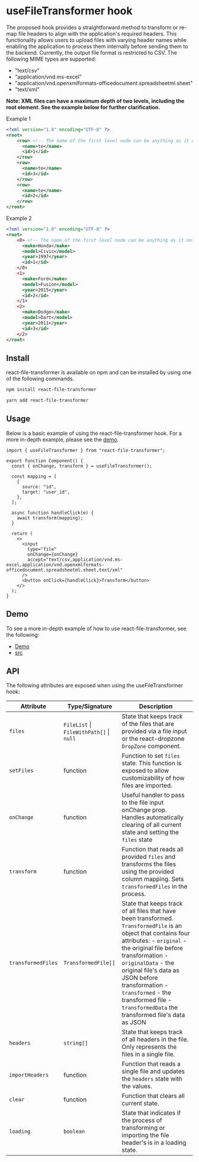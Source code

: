 # useFileTransformer hook

The proposed hook provides a straightforward method to transform or re-map file headers to align with the application's required headers. This functionality allows users to upload files with varying header names while enabling the application to process them internally before sending them to the backend. Currently, the output file format is restricted to CSV. The following MIME types are supported:

- "text/csv"
- "application/vnd.ms-excel"
- "application/vnd.openxmlformats-officedocument.spreadsheetml.sheet"
- "text/xml"

**Note: XML files can have a maximum depth of two levels, including the root element. See the example below for further clarification.**

Example 1

```xml
<?xml version="1.0" encoding="UTF-8" ?>
<root>
    <row> <!-- The name of the first level node can be anything as it only parsed as a separator -->
      <name>te</name>
      <id>1</id>
    </row>
    <row>
      <name>te</name>
      <id>3</id>
    </row>
    <row>
      <name>te</name>
      <id>2</id>
    </row>
</root>
```

Example 2

```xml
<?xml version="1.0" encoding="UTF-8" ?>
<root>
    <0> <!-- The name of the first level node can be anything as it only parsed as a separator -->
      <make>Honda</make>
      <model>Civic</model>
      <year>1997</year>
      <id>1</id>
    </0>
    <1>
      <make>Ford</make>
      <model>Fusion</model>
      <year>2015</year>
      <id>2</id>
    </1>
    <2>
      <make>Dodge</make>
      <model>Dart</model>
      <year>2011</year>
      <id>3</id>
    </2>
</root>
```

## Install

react-file-transformer is available on npm and can be installed by using one of the following commands.

```bash
npm install react-file-transformer
```

```bash
yarn add react-file-transformer
```

## Usage

Below is a basic example of using the react-file-transformer hook. For a more in-depth example, please see the [demo](https://teandresmith.github.io/react-file-transformer/).

```tsx
import { useFileTransformer } from "react-file-transformer";

export function Component() {
  const { onChange, transform } = useFileTransformer();

  const mapping = [
    {
      source: "id",
      target: "user_id",
    },
  ];

  async function handleClick(e) {
    await transform(mapping);
  }

  return (
    <>
      <input
        type="file"
        onChange={onChange}
        accept="text/csv,application/vnd.ms-excel,application/vnd.openxmlformats-officedocument.spreadsheetml.sheet,text/xml"
      />
      <button onClick={handleClick}>Transform</button>
    </>
  );
}
```

## Demo

To see a more in-depth example of how to use react-file-transformer, see the following:

- [Demo](https://teandresmith.github.io/react-file-transformer/)
- [src](./src/App.tsx)

## API

The following attributes are exposed when using the useFileTransformer hook:

| Attribute          | Type/Signature                           | Description                                                                                                                                                                                                                                                                                                                                                   |
| ------------------ | ---------------------------------------- | ------------------------------------------------------------------------------------------------------------------------------------------------------------------------------------------------------------------------------------------------------------------------------------------------------------------------------------------------------------- |
| `files`            | `FileList` \| `FileWithPath[]` \| `null` | State that keeps track of the files that are provided via a file input or the react-dropzone `DropZone` component.                                                                                                                                                                                                                                            |
| `setFiles`         | function                                 | Function to set `files` state. This function is exposed to allow customizability of how files are imported.                                                                                                                                                                                                                                                   |
| `onChange`         | function                                 | Useful handler to pass to the file input onChange prop. Handles automatically clearing of all current state and setting the `files` state                                                                                                                                                                                                                     |
| `transform`        | function                                 | Function that reads all provided `files` and transforms the files using the provided column mapping. Sets `transformedFiles` in the process.                                                                                                                                                                                                                  |
| `transformedFiles` | `TransformedFile[]`                      | State that keeps track of all files that have been transformed. `TransformedFile` is an object that contains four attributes: - `original` - the original file before transformation - `originalData` - the original file's data as JSON before transformation - `transformed` - the transformed file - `transformedData` the transformed file's data as JSON |
| `headers`          | `string[]`                               | State that keeps track of all headers in the file. Only represents the files in a single file.                                                                                                                                                                                                                                                                |
| `importHeaders`    | function                                 | Function that reads a single file and updates the `headers` state with the values.                                                                                                                                                                                                                                                                            |
| `clear`            | function                                 | Function that clears all current state.                                                                                                                                                                                                                                                                                                                       |
| `loading`          | `boolean`                                | State that indicates if the process of transforming or importing the file header's is in a loading state.                                                                                                                                                                                                                                                     |
